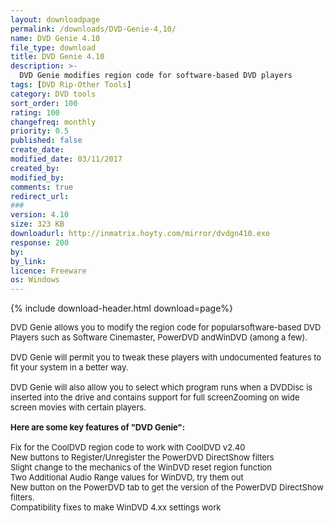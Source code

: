 ```yaml
---
layout: downloadpage
permalink: /downloads/DVD-Genie-4,10/
name: DVD Genie 4.10
file_type: download
title: DVD Genie 4.10
description: >-
  DVD Genie modifies region code for software-based DVD players
tags: [DVD Rip-Other Tools]
category: DVD tools
sort_order: 100
rating: 100
changefreq: monthly
priority: 0.5
published: false
create_date:
modified_date: 03/11/2017
created_by:
modified_by:
comments: true
redirect_url:
###
version: 4.10
size: 323 KB
downloadurl: http://inmatrix.hoyty.com/mirror/dvdgn410.exe
response: 200
by:
by_link:
licence: Freeware
os: Windows
---
```


{% include download-header.html download=page%}

<p style="fix-download-text !important">
<p><font size="2">DVD Genie allows you to modify the region code for popularsoftware-based DVD Players such as Software Cinemaster, PowerDVD andWinDVD (among a few). <br />
<br />
DVD Genie will permit you to tweak these players with undocumented features to fit your system in a better way. <br />
<br />
DVD Genie will also allow you to select which program runs when a DVDDisc is inserted into the drive and contains support for full screenZooming on wide screen movies with certain players.<br />
<br />
<span><strong>Here are some key features of "DVD Genie":</strong></span><br />
<br />
Fix for the CoolDVD region code to work with CoolDVD v2.40<br />
New buttons to Register/Unregister the PowerDVD DirectShow filters<br />
Slight change to the mechanics of the WinDVD reset region function<br />
Two Additional Audio Range values for WinDVD, try them out<br />
New button on the PowerDVD tab to get the version of the PowerDVD DirectShow filters.<br />
Compatibility fixes to make WinDVD 4.xx settings work</font></p></p>
